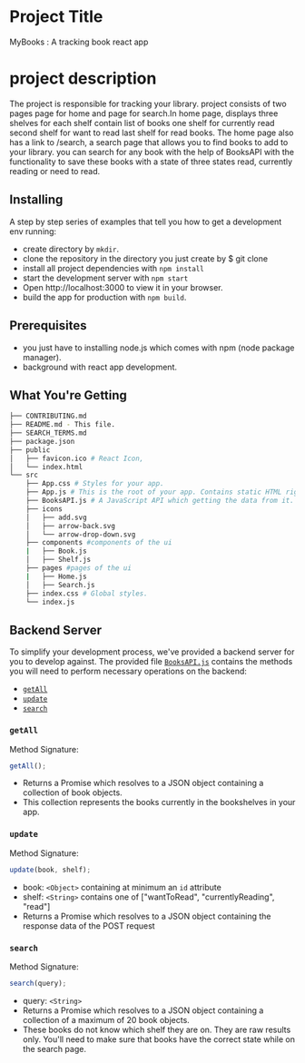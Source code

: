 # Project Title
MyBooks : A tracking book react app

# project description 
The project is responsible for tracking your library. project consists of two pages page for home and page for search.In home page, displays three shelves for each shelf contain list of books one shelf for currently read second shelf for want to read last shelf for read books. The home page also has a link to /search, a search page that allows you to find books to add to your library. you can search for any book with the help of BooksAPI with the functionality to save these books with a state of three states read, currently reading or need to read.

## Installing

A step by step series of examples that tell you how to get a development env running:

- create directory by `mkdir`.
- clone the repository in the directory you just create by $ git clone <repository-link>  
- install all project dependencies with `npm install`
- start the development server with `npm start`
- Open http://localhost:3000 to view it in your browser.
- build the app for production with `npm build`.

## Prerequisites
    
- you just have to installing node.js which comes with npm (node package manager).
- background with react app development.  
  
## What You're Getting

```bash
├── CONTRIBUTING.md
├── README.md - This file.
├── SEARCH_TERMS.md 
├── package.json 
├── public
│   ├── favicon.ico # React Icon,
│   └── index.html 
└── src
    ├── App.css # Styles for your app.
    ├── App.js # This is the root of your app. Contains static HTML right now.
    ├── BooksAPI.js # A JavaScript API which getting the data from it.
    ├── icons
    │   ├── add.svg
    │   ├── arrow-back.svg
    │   └── arrow-drop-down.svg
    ├── components #components of the ui
    |   ├── Book.js
    │   ├── Shelf.js
    ├── pages #pages of the ui
    |   ├── Home.js
    │   ├── Search.js
    ├── index.css # Global styles.
    └── index.js
```
    
## Backend Server

To simplify your development process, we've provided a backend server for you to develop against. The provided file [`BooksAPI.js`](src/BooksAPI.js) contains the methods you will need to perform necessary operations on the backend:

- [`getAll`](#getall)
- [`update`](#update)
- [`search`](#search)

### `getAll`

Method Signature:

```js
getAll();
```

- Returns a Promise which resolves to a JSON object containing a collection of book objects.
- This collection represents the books currently in the bookshelves in your app.

### `update`

Method Signature:

```js
update(book, shelf);
```

- book: `<Object>` containing at minimum an `id` attribute
- shelf: `<String>` contains one of ["wantToRead", "currentlyReading", "read"]
- Returns a Promise which resolves to a JSON object containing the response data of the POST request

### `search`

Method Signature:

```js
search(query);
```

- query: `<String>`
- Returns a Promise which resolves to a JSON object containing a collection of a maximum of 20 book objects.
- These books do not know which shelf they are on. They are raw results only. You'll need to make sure that books have the correct state while on the search page.
